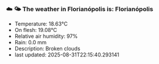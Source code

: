 ### ☁️ 🌤️  The weather in Florianópolis is: Florianópolis

- Temperature: 18.63°C
- On flesh: 19.08°C
- Relative air humidity: 97%
- Rain: 0.0 mm
- Description: Broken clouds
- last updated: 2025-08-31T22:15:40.293141
